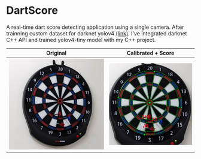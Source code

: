 # DartScore

A real-time dart score detecting application using a single camera.
After trainning custom dataset for darknet yolov4 [(link)](https://github.com/RRRChangeche/cv-marathon). I've integrated darknet C++ API and trained yolov4-tiny model with my C++ project.

| Original | Calibrated + Score |
|-|-|
|![Origin](Reference/result_origin.jpg)|![Calibrated](Reference/result_calibrated.jpg)|